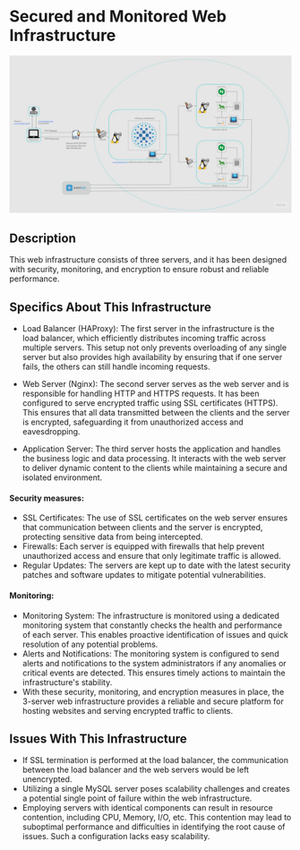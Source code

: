 # Secured and Monitored Web Infrastructure

![Image of a secured and monitored infrastructure](2-secured_and_monitored_web_infrastructure.jpg)

## Description

This web infrastructure consists of three servers, and it has been designed with security, monitoring, and encryption to ensure robust and reliable performance.


## Specifics About This Infrastructure

 + Load Balancer (HAProxy): The first server in the infrastructure is the load balancer, which efficiently distributes incoming traffic across multiple servers. This setup not only prevents overloading of any single server but also provides high availability by ensuring that if one server fails, the others can still handle incoming requests.

 + Web Server (Nginx): The second server serves as the web server and is responsible for handling HTTP and HTTPS requests. It has been configured to serve encrypted traffic using SSL certificates (HTTPS). This ensures that all data transmitted between the clients and the server is encrypted, safeguarding it from unauthorized access and eavesdropping.

 + Application Server: The third server hosts the application and handles the business logic and data processing. It interacts with the web server to deliver dynamic content to the clients while maintaining a secure and isolated environment.

 #### Security measures:

 + SSL Certificates: The use of SSL certificates on the web server ensures that communication between clients and the server is encrypted, protecting sensitive data from being intercepted.
 + Firewalls: Each server is equipped with firewalls that help prevent unauthorized access and ensure that only legitimate traffic is allowed.
 + Regular Updates: The servers are kept up to date with the latest security patches and software updates to mitigate potential vulnerabilities.

 #### Monitoring:

 + Monitoring System: The infrastructure is monitored using a dedicated monitoring system that constantly checks the health and performance of each server. This enables proactive identification of issues and quick resolution of any potential problems.
 + Alerts and Notifications: The monitoring system is configured to send alerts and notifications to the system administrators if any anomalies or critical events are detected. This ensures timely actions to maintain the infrastructure's stability.
 + With these security, monitoring, and encryption measures in place, the 3-server web infrastructure provides a reliable and secure platform for hosting websites and serving encrypted traffic to clients.

## Issues With This Infrastructure
 + If SSL termination is performed at the load balancer, the communication between the load balancer and the web servers would be left unencrypted.
 + Utilizing a single MySQL server poses scalability challenges and creates a potential single point of failure within the web infrastructure.
 + Employing servers with identical components can result in resource contention, including CPU, Memory, I/O, etc. This contention may lead to suboptimal performance and difficulties in identifying the root cause of issues. Such a configuration lacks easy scalability.
